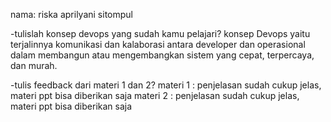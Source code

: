 nama: riska aprilyani sitompul

-tulislah konsep devops yang sudah kamu pelajari?
konsep Devops yaitu terjalinnya komunikasi dan kalaborasi antara developer dan operasional dalam membangun atau mengembangkan sistem yang cepat, terpercaya, dan murah.

-tulis feedback dari materi 1 dan 2?
materi 1 : penjelasan sudah cukup jelas, materi ppt bisa diberikan saja
materi 2 : penjelasan sudah cukup jelas, materi ppt bisa diberikan saja
